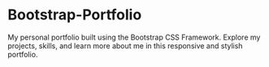 # Bootstrap-Portfolio
My personal portfolio built using the Bootstrap CSS Framework. Explore my projects, skills, and learn more about me in this responsive and stylish portfolio.
